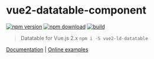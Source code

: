 # vue2-datatable-component

[![npm version][npm-v-img]][npm-url]
[![npm download][npm-dl-img]][npm-url]
[![build][build-img]][build-url]

> Datatable for Vue.js 2.x
> `npm i -S vue2-ld-datatable`

[Documentation](https://laraveldaily.github.io/vue2-ld-datatable/) | 
[Online examples](https://laraveldaily.github.io/vue2-ld-datatable/examples/dist)

[npm-url]: https://www.npmjs.com/package/vue2-datatable-component
[npm-v-img]: https://img.shields.io/npm/v/vue2-datatable-component.svg
[npm-dl-img]: https://img.shields.io/npm/dm/vue2-datatable-component.svg
[build-img]: https://travis-ci.org/LaravelDaily/vue2-ld-datatable.svg?branch=master
[build-url]: https://travis-ci.org/LaravelDaily/vue2-ld-datatable
